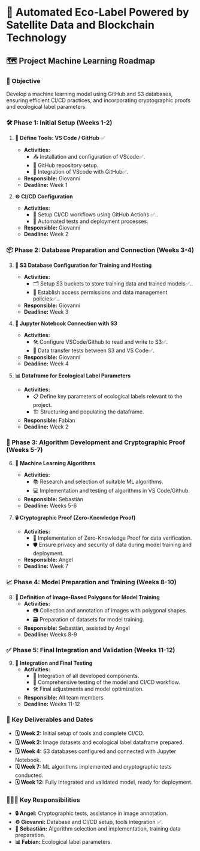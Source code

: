 # 🌱 Automated Eco-Label Powered by Satellite Data and Blockchain Technology

## 🗺️ Project Machine Learning Roadmap

### 🎯 Objective
Develop a machine learning model using GitHub and S3 databases, ensuring efficient CI/CD practices, and incorporating cryptographic proofs and ecological label parameters.

### 🛠️ Phase 1: Initial Setup (Weeks 1-2)

1. **🔧 Define Tools: VS Code / GitHub** ✅
   - **Activities:**
     - 📥 Installation and configuration of VScode✅.
     - 🔧 GitHub repository setup.
     - 🔗 Integration of VScode with GitHub✅.
   - **Responsible:** Giovanni
   - **Deadline:** Week 1

2. **⚙️ CI/CD Configuration**
   - **Activities:**
     - 🔄 Setup CI/CD workflows using GitHub Actions ✅..
     - 🧪 Automated tests and deployment processes.
   - **Responsible:** Giovanni
   - **Deadline:** Week 2

### 📦 Phase 2: Database Preparation and Connection (Weeks 3-4)

3. **💾 S3 Database Configuration for Training and Hosting**
   - **Activities:**
     - 🗂️ Setup S3 buckets to store training data and trained models✅..
     - 🔐 Establish access permissions and data management policies✅..
   - **Responsible:** Giovanni
   - **Deadline:** Week 3

4. **🔌 Jupyter Notebook Connection with S3**
   - **Activities:**
     - 🛠️ Configure VSCode/Github to read and write to S3✅.
     - 🧪 Data transfer tests between S3 and VS Code✅.
   - **Responsible:** Giovanni
   - **Deadline:** Week 4

5. **📊 Dataframe for Ecological Label Parameters**
   - **Activities:**
     - 📋 Define key parameters of ecological labels relevant to the project.
     - 🏗️ Structuring and populating the dataframe.
   - **Responsible:** Fabian
   - **Deadline:** Week 2

### 🧩 Phase 3: Algorithm Development and Cryptographic Proof (Weeks 5-7)

6. **🧠 Machine Learning Algorithms**
   - **Activities:**
     - 📚 Research and selection of suitable ML algorithms.
     - 💻 Implementation and testing of algorithms in VS Code/Github.
   - **Responsible:** Sebastián
   - **Deadline:** Weeks 5-6

7. **🔒 Cryptographic Proof (Zero-Knowledge Proof)**
   - **Activities:**
     - 🔑 Implementation of Zero-Knowledge Proof for data verification.
     - 🛡️ Ensure privacy and security of data during model training and deployment.
   - **Responsible:** Angel
   - **Deadline:** Week 7

### 📈 Phase 4: Model Preparation and Training (Weeks 8-10)

8. **📐 Definition of Image-Based Polygons for Model Training**
   - **Activities:**
     - 📷 Collection and annotation of images with polygonal shapes.
     - 🗃️ Preparation of datasets for model training.
   - **Responsible:** Sebastián, assisted by Angel
   - **Deadline:** Weeks 8-9

### ✅ Phase 5: Final Integration and Validation (Weeks 11-12)

9. **🧪 Integration and Final Testing**
   - **Activities:**
     - 🔗 Integration of all developed components.
     - 🧪 Comprehensive testing of the model and CI/CD workflow.
     - 🛠️ Final adjustments and model optimization.
   - **Responsible:** All team members
   - **Deadline:** Weeks 11-12

### 📅 Key Deliverables and Dates
- **🗓️ Week 2:** Initial setup of tools and complete CI/CD.
- **🗓️ Week 2:** Image datasets and ecological label dataframe prepared.
- **🗓️ Week 4:** S3 databases configured and connected with Jupyter Notebook.
- **🗓️ Week 7:** ML algorithms implemented and cryptographic tests conducted.
- **🗓️ Week 12:** Fully integrated and validated model, ready for deployment.

### 🧑‍🤝‍🧑 Key Responsibilities
- **🔒 Angel:** Cryptographic tests, assistance in image annotation.
- **⚙️ Giovanni:** Database and CI/CD setup, tools integration ✅.
- **🧠 Sebastián:** Algorithm selection and implementation, training data preparation.
- **📊 Fabian:** Ecological label parameters.
